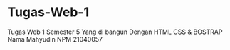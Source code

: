 # Tugas-Web-1
Tugas Web 1 Semester 5 Yang di bangun Dengan HTML CSS & BOSTRAP
 Nama Mahyudin
 NPM 21040057
